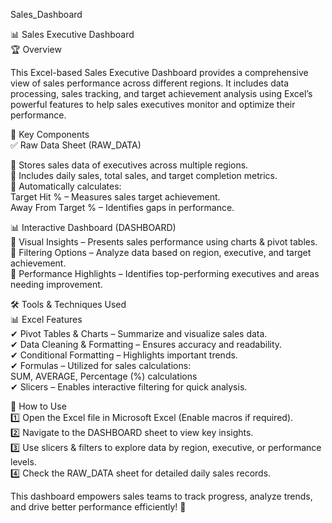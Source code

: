 Sales_Dashboard   
 
📊 Sales Executive Dashboard                    
🏆 Overview               

This Excel-based Sales Executive Dashboard provides a comprehensive view of sales performance across different regions. It includes data processing, sales tracking, and target achievement analysis using Excel’s powerful features to help sales executives monitor and optimize their performance.   

📂 Key Components                           
✅ Raw Data Sheet (RAW_DATA)                          

📌 Stores sales data of executives across multiple regions.           
📌 Includes daily sales, total sales, and target completion metrics.              
📌 Automatically calculates:          
  Target Hit % – Measures sales target achievement.   
  Away From Target % – Identifies gaps in performance.  
     
📊 Interactive Dashboard (DASHBOARD)          
🔹 Visual Insights – Presents sales performance using charts & pivot tables.  
🔹 Filtering Options – Analyze data based on region, executive, and target achievement.   
🔹 Performance Highlights – Identifies top-performing executives and areas needing improvement.  

🛠 Tools & Techniques Used         
📊 Excel Features   
✔ Pivot Tables & Charts – Summarize and visualize sales data.   
✔ Data Cleaning & Formatting – Ensures accuracy and readability.  
✔ Conditional Formatting – Highlights important trends.  
✔ Formulas – Utilized for sales calculations:   
    SUM, AVERAGE, Percentage (%) calculations       
✔ Slicers – Enables interactive filtering for quick analysis.             

🔎 How to Use  
1️⃣ Open the Excel file in Microsoft Excel (Enable macros if required).  
2️⃣ Navigate to the DASHBOARD sheet to view key insights.  
3️⃣ Use slicers & filters to explore data by region, executive, or performance levels.  
4️⃣ Check the RAW_DATA sheet for detailed daily sales records.  

This dashboard empowers sales teams to track progress, analyze trends, and drive better performance efficiently! 🚀

